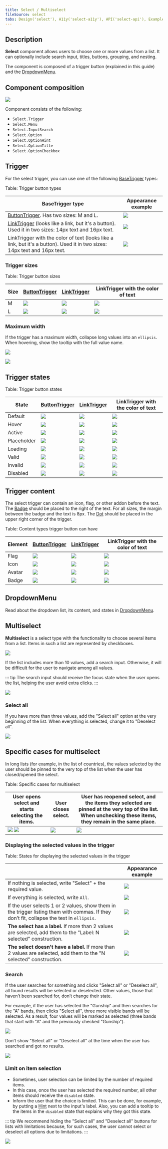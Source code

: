 ```yaml
---
title: Select / Multiselect
fileSource: select
tabs: Design('select'), A11y('select-a11y'), API('select-api'), Example('select-code'), Changelog('select-changelog')
---
```


## Description

**Select** component allows users to choose one or more values from a list. It can optionally include search input, titles, buttons, grouping, and nesting.

The component is composed of a trigger button (explained in this guide) and the [DropdownMenu](/components/dropdown-menu/dropdown-menu).

## Component composition

![](static/select-composition.png)

Component consists of the following:

- `Select.Trigger`
- `Select.Menu`
- `Select.InputSearch`
- `Select.Option`
- `Select.OptionHint`
- `Select.OptionTitle`
- `Select.OptionCheckbox`

## Trigger

For the select trigger, you can use one of the following [BaseTrigger](/components/base-trigger/base-trigger) types:

Table: Trigger button types

| BaseTrigger type | Appearance example |
| ---------------- | ------------------ |
| [ButtonTrigger](/components/base-trigger/base-trigger#buttontrigger). Has two sizes: M and L. | ![](static/primary-default.png) |
| [LinkTrigger](/components/base-trigger/base-trigger#linktrigger) (looks like a link, but it's a button). Used it in two sizes: 14px text and 16px text. | ![](static/inline-select-placeholder.png) |
| LinkTrigger with the color of text (looks like a link, but it's a button). Used it in two sizes: 14px text and 16px text. | ![](static/tertiary.png) |

### Trigger sizes

Table: Trigger button sizes

| Size | [ButtonTrigger](/components/base-trigger/base-trigger#buttontrigger)         | [LinkTrigger](/components/base-trigger/base-trigger#linktrigger)      | LinkTrigger with the color of text          |
| ---- | --------------------- | ---------------- | ------------------------------------------- |
| M    | ![](static/primary-select-m.png) | ![](static/inline-select-m.png) | ![](static/tertiary-select-m.png) |
| L    | ![](static/primary-select-l.png) | ![](static/inline-select-l.png) | ![](static/tertiary-select-l.png) |

### Maximum width

If the trigger has a maximum width, collapse long values into an `ellipsis`. When hovering, show the tooltip with the full value name.

![](static/content-sizes.png)

![](static/tooltip.png)

## Trigger states

Table: Trigger button states

| State         | [ButtonTrigger](/components/base-trigger/base-trigger#buttontrigger)        | [LinkTrigger](/components/base-trigger/base-trigger#linktrigger)          | LinkTrigger with the color of text    |
| ------------- | -------------------- | -------------------- | ------------------------------------- |
| Default       | ![](static/primary-default.png)           | ![](static/inline-select-placeholder.png) | ![](static/tertiary-select-placeholder.png) |
| Hover | ![](static/primary-hover.png) | ![](static/inline-select-hover.png)         | ![](static/tertiary-select-hover.png)         |
| Active | ![](static/primary-active.png) | ![](static/inline-select-hover.png)         | ![](static/tertiary-select-hover.png)         |
| Placeholder   | ![](static/primary-placeholder.png)   | ![](static/inline-select-placeholder.png) | ![](static/tertiary-select-placeholder.png) |
| Loading       | ![](static/primary-loading.png)           | ![](static/inline-select-loading.png)     | ![](static/tertiary-select-loading.png)     |
| Valid         | ![](static/primary-valid.png)               | ![](static/inline-select-valid.png)         | ![](static/inline-select-valid.png)           |
| Invalid       | ![](static/primary-invalid.png)           | ![](static/inline-select-invalid.png)     | ![](static/inline-select-invalid.png)       |
| Disabled      | ![](static/primary-disabled.png)         | ![](static/inline-select-disabled.png)   | ![](static/tertiary-select-disabled.png)   |

## Trigger content

The select trigger can contain an icon, flag, or other addon before the text. The [Badge](/components/badge/badge) should be placed to the right of the text. For all sizes, the margin between the badge and the text is 8px. The [Dot](/components/dot/dot) should be placed in the upper right corner of the trigger.

Table: Content types trigger button can have

| Element | [ButtonTrigger](/components/base-trigger/base-trigger#buttontrigger)  | [LinkTrigger](/components/base-trigger/base-trigger#linktrigger)     | LinkTrigger with the color of text                  |
| ------- | ---------------------------------- | ------------------------------------------- | -------------------------------------------- |
| Flag    | ![](static/flag-primary.png)   | ![](static/inline-flag.png)   | ![](static/tertiary-flag.png)   |
| Icon    | ![](static/icon-primary.png)   | ![](static/inline-icon.png)   | ![](static/tertiary-icon.png)   |
| Avatar  | ![](static/pic-primary.png)     | ![](static/inline-pic.png)     | ![](static/tertiary-pic.png)     |
| Badge   | ![](static/badge-primary.png) | ![](static/inline-badge.png) | ![](static/tertiary-badge.png) |

## DropdownMenu

Read about the dropdown list, its content, and states in [DropdownMenu](/components/dropdown-menu/dropdown-menu).

## Multiselect

**Multiselect** is a select type with the functionality to choose several items from a list. Items in such a list are represented by checkboxes.

![](static/multiselect-default.png)

If the list includes more than 10 values, add a search input. Otherwise, it will be difficult for the user to navigate among all values.

::: tip
The search input should receive the focus state when the user opens the list, helping the user avoid extra clicks.
:::

![](static/multiselect-scroll.png)

### Select all

If you have more than three values, add the "Select all" option at the very beginning of the list. When everything is selected, change it to "Deselect all".

![](static/multiselect-all.png)

## Specific cases for multiselect

In long lists (for example, in the list of countries), the values selected by the user should be pinned to the very top of the list when the user has closed/opened the select.

Table: Specific cases for multiselect

| User opens select and starts selecting the items.    | User closes select.    | User has reopened select, and the items they selected are pinned at the very top of the list. When unchecking these items, they remain in the same place. |
| ------------------------------------------------------- | ---------------------- | -------------------------------------- |
| ![](static/multiselect-flow-1.png) ![](static/multiselect-flow-2.png) | ![](static/multiselect-flow-3.png) | ![](static/multiselect-flow-4.png)  |

### Displaying the selected values in the trigger

Table: States for displaying the selected values in the trigger

|                                                                                                                                      | Appearance example                                       |
| ----------------------------- | -------------------------------------------------------- |
| If nothing is selected, write "Select" + the required value.   | ![](static/multiselect-trigger-1.png) |
| If everything is selected, write `All`.    | ![](static/multiselect-trigger-2.png) |
| If the user selects 1 or 2 values, show them in the trigger listing them with commas. If they don’t fit, collapse the text in `ellipsis`. | ![](static/multiselect-trigger-3.png) |
| **The select has a label.** If more than 2 values are selected, add them to the "Label: N selected" construction. | ![](static/multiselect-trigger-4.png) |
| **The select doesn't have a label.** If more than 2 values are selected, add them to the "N selected" construction. | ![](static/multiselect-trigger-5.png) |

### Search

If the user searches for something and clicks "Select all" or "Deselect all", all found results will be selected or deselected. Other values, those that haven’t been searched for, don’t change their state.

For example, if the user has selected the "Gunship" and then searches for the "A" bands, then clicks "Select all", three more visible bands will be selected. As a result, four values will be marked as selected (three bands that start with "A" and the previously checked "Gunship").

![](static/multiselect-something-found.png)

Don’t show "Select all" or "Deselect all" at the time when the user has searched and got no results.

![](static/multiselect-nothing-found.png)

### Limit on item selection

- Sometimes, user selection can be limited by the number of required items.
- In this case, once the user has selected the required number, all other items should receive the `disabled` state.
- Inform the user that the choice is limited. This can be done, for example, by putting a [Hint](/style/typography/typography#hints_hint_links) next to the input's label. Also, you can add a tooltip to the items in the `disabled` state that explains why they got this state.

::: tip
We recommend hiding the "Select all" and "Deselect all" buttons for lists with limitations because, for such cases, the user cannot select or deselect all options due to limitations.
:::

![](static/multiselect-limit.png)

